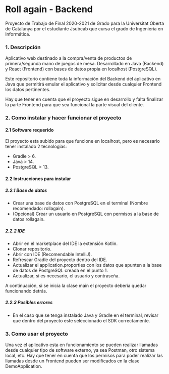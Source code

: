 # Roll again - Backend

Proyecto de Trabajo de Final 2020-2021 de Grado para la Universitat Oberta de Catalunya por el estudiante Jsubcab que cursa el grado de Ingenieria en Informática.

### 1. Descripción

Aplicativo web destinado a la compra/venta de productos de primera/segunda mano de juegos de mesa. Desarrollado en Java (Backend) y React (Frontend) con bases de datos propia en localhost (PostgreSQL).

Este repositorio contiene toda la información del Backend del aplicativo en Java que permitirá emular el aplicativo y solicitar desde cualquier Frontend los datos pertinentes.

Hay que tener en cuenta que el proyecto sigue en desarrollo y falta finalizar la parte Frontend para que sea funcional la parte visual del cliente.

### 2. Como instalar y hacer funcionar el proyecto

#### 2.1 Software requerido

El proyecto esta subido para que funcione en localhost, pero es necesario tener instalado 2 tecnologias:

- Gradle > 6.
- Java > 14.
- PostgreSQL > 13.

#### 2.2 Instrucciones para instalar

##### 2.2.1 Base de datos
- Crear una base de datos con PostgreSQL en el terminal (Nombre recomendado: rollagain).
- (Opcional) Crear un usuario en PostgreSQL con permisos a la base de datos rollagain.

##### 2.2.2 IDE
- Abrir en el marketplace del IDE la extensión Kotlin.
- Clonar repositorio.
- Abrir con IDE (Recomendable IntelliJ).
- Refrescar Gradle del proyecto dentro del IDE.
- Actualizar el application.proporties con los datos que apunten a la base de datos de PostgreSQL creada en el punto 1.
- Actualizar, si es necesario, el usuario y contraseña.

A continuación, si se inicia la clase main el proyecto debería quedar funcionando detrás.

##### 2.2.3 Posibles errores

- En el caso que se tenga instalado Java y Gradle en el terminal, revisar que dentro del proyecto este seleccionado el SDK correctamente.


### 3. Como usar el proyecto

Una vez el aplicativo esta en funcionamiento se pueden realizar llamadas desde cualquier tipo de software externo, ya sea Postman, otro sistema local, etc. Hay que tener en cuenta que los permisos para poder realizar las llamadas desde un Frontend pueden ser modificados en la clase DemoApplication.
